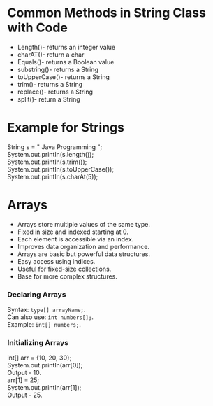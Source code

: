 # Common Methods in String Class with Code

- Length()- returns an integer value
- charAT()- return a char
- Equals()- returns a Boolean value
- substring()- returns a String
- toUpperCase()- returns a String
- trim()- returns a String
- replace()- returns a String
- split()- return a String



#  Example for Strings 
String s = " Java Programming ";   
System.out.println(s.length());  
System.out.println(s.trim());  
System.out.println(s.toUpperCase());  
System.out.println(s.charAt(5));



# Arrays
- Arrays store multiple values of the same type.   
- Fixed in size and indexed starting at 0.   
- Each element is accessible via an index.  
- Improves data organization and performance.  
- Arrays are basic but powerful data structures.   
- Easy access using indices.  
- Useful for fixed-size collections.  
- Base for more complex structures.  

### Declaring Arrays

Syntax: `type[] arrayName;`.  
Can also use: `int numbers[];`.   
Example: `int[] numbers;`.  

### Initializing Arrays
int[] arr = {10, 20, 30};   
System.out.println(arr[0]);   
Output - 10.      
arr[1] = 25;   
System.out.println(arr[1]);   
Output -  25.   